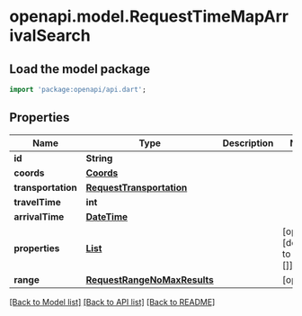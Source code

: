 # openapi.model.RequestTimeMapArrivalSearch

## Load the model package
```dart
import 'package:openapi/api.dart';
```

## Properties
Name | Type | Description | Notes
------------ | ------------- | ------------- | -------------
**id** | **String** |  | 
**coords** | [**Coords**](Coords.md) |  | 
**transportation** | [**RequestTransportation**](RequestTransportation.md) |  | 
**travelTime** | **int** |  | 
**arrivalTime** | [**DateTime**](DateTime.md) |  | 
**properties** | [**List<RequestTimeMapProperty>**](RequestTimeMapProperty.md) |  | [optional] [default to const []]
**range** | [**RequestRangeNoMaxResults**](RequestRangeNoMaxResults.md) |  | [optional] 

[[Back to Model list]](../README.md#documentation-for-models) [[Back to API list]](../README.md#documentation-for-api-endpoints) [[Back to README]](../README.md)


